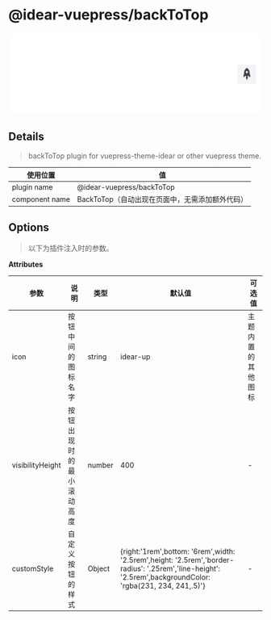# @idear-vuepress/backToTop

![demo.png](./images/demo.png)

## Details

> backToTop plugin for vuepress-theme-idear or other vuepress theme.

|使用位置|值|
|-|-|
|plugin name|@idear-vuepress/backToTop|
|component name|BackToTop（自动出现在页面中，无需添加额外代码）|

## Options

> 以下为插件注入时的参数。

**Attributes**

|参数|说明|类型|默认值|可选值|
|-|-|-|-|-|
|icon|按钮中间的图标名字|string|idear-up|主题内置的其他图标|
|visibilityHeight|按钮出现时的最小滚动高度|number|400|-|
|customStyle|自定义按钮的样式|Object|{right:'1rem',bottom: '6rem',width: '2.5rem',height: '2.5rem','border-radius': '.25rem','line-height': '2.5rem',backgroundColor: 'rgba(231, 234, 241,.5)'}|-|
